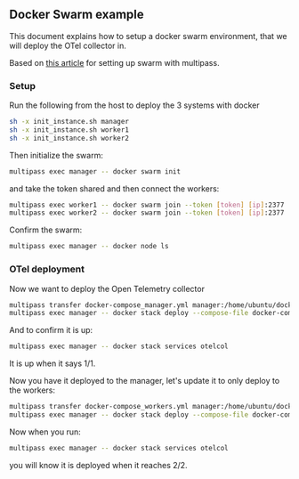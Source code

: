 ## Docker Swarm example

This document explains how to setup a docker swarm environment, that we will deploy the OTel collector in.

Based on [this article](https://dev.to/mattdark/docker-swarm-with-virtual-machines-using-multipass-39b0) for setting up swarm with multipass.

### Setup

Run the following from the host to deploy the 3 systems with docker

```bash
sh -x init_instance.sh manager
sh -x init_instance.sh worker1
sh -x init_instance.sh worker2
```

Then initialize the swarm:

```bash
multipass exec manager -- docker swarm init
```
and take the token shared and then connect the workers:

```bash
multipass exec worker1 -- docker swarm join --token [token] [ip]:2377
multipass exec worker2 -- docker swarm join --token [token] [ip]:2377
```

Confirm the swarm:
```bash
multipass exec manager -- docker node ls
```

### OTel deployment

Now we want to deploy the Open Telemetry collector

```bash
multipass transfer docker-compose_manager.yml manager:/home/ubuntu/docker-compose.yml
multipass exec manager -- docker stack deploy --compose-file docker-compose.yml otelcol
```

And to confirm it is up:

```bash
multipass exec manager -- docker stack services otelcol
```

It is up when it says 1/1.

Now you have it deployed to the manager, let's update it to only deploy to the workers:

```bash
multipass transfer docker-compose_workers.yml manager:/home/ubuntu/docker-compose.yml
multipass exec manager -- docker stack deploy --compose-file docker-compose.yml otelcol
```

Now when you run:
```bash
multipass exec manager -- docker stack services otelcol
```

you will know it is deployed when it reaches 2/2.